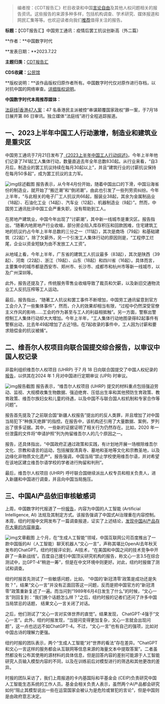 



> 
> 编者按：《CDT报告汇》栏目收录和中国[言论自由](https://chinadigitaltimes.net/space/言论自由)及其他人权问题相关的报告资讯。这些报告的来源多种多样，包括机构调查、学术研究、媒体报道和网民汇集等等。也欢迎读者向我们[推荐](https://chinadigitaltimes.net/chinese/telegrambot)值得关注的报告。
> 
> 
> 




**标题：**【CDT报告汇】中国劳工通讯：疫情后罢工抗议创新高（外二篇）  

**作者：**中国数字时代  

**发表日期：**2023.7.22  

**主题归类：**[CDT报告汇](https://chinadigitaltimes.net/chinese/category/cdt-stories/cdt%E6%8A%A5%E5%91%8A%E6%B1%87)  

**CDS收藏：**[公民馆](https://chinadigitaltimes.net/space/%E5%85%AC%E6%B0%91%E9%A6%86)  

**版权说明：**该作品版权归原作者所有。中国数字时代仅对原作进行存档，以对抗中国的网络审查。[详细版权说明](https://chinadigitaltimes.net/chinese/copyright)。


**中国数字时代本周推荐媒体：**


[法庭线|香港47人案](https://thewitnesshk.com/%e5%af%a6%e6%99%82%e6%9b%b4%e6%96%b0-47%e4%ba%ba%e6%a1%88-%e7%ac%ac86%e6%97%a5%e5%af%a9%e8%a8%8a-%e4%bd%95%e6%a1%82%e8%97%8d%e9%96%8b%e5%a7%8b%e4%bd%9c%e4%be%9b/)：47 名香港民主派被控“串谋颠覆国家政权”罪一案，于7月18 日展开第 86 日审讯。独立媒体“法庭线”进行全程追踪报道。


一、2023上半年中国工人行动激增，制造业和建筑业是重灾区
-----------------------------


中国劳工通讯于7月21日发布了[《2023上半年中国工人行动综述》](https://clb.org.hk/zh-hans/content/2023%E4%B8%8A%E5%8D%8A%E5%B9%B4%E4%B8%AD%E5%9B%BD%E5%B7%A5%E4%BA%BA%E8%A1%8C%E5%8A%A8%E7%BB%BC%E8%BF%B0%EF%BC%9A%E7%96%AB%E6%83%85%E5%90%8E%E7%BD%A2%E5%B7%A5%E6%8A%97%E8%AE%AE%E8%BE%BE%E6%96%B0%E9%AB%98-%E5%88%B6%E9%80%A0%E4%B8%9A%E5%BB%BA%E7%AD%91%E4%B8%9A%E6%88%90%E9%87%8D%E7%81%BE%E5%8C%BA)。今年上半年他们记录了741起工人集体行动，数量直追去年全年总数830起。从行业来看，“自3月后，制造业的罢工抗议持续在每月30起以上”，并且“建筑行业的讨薪抗议保持在每月50多起”，成为罢工抗议的主力军。


![img](https://chinadigitaltimes.net/chinese/files/2023/07/2023上半年中国工人行动综述：疫情后罢工抗议达新高-制造业建筑业成重灾区-中国劳工通讯-clb.org_.hk_.png)综述截图
报告表示，从今年4月份开始，随着中国出口的下滑，中国沿海省份的制造业，就开始了“搬迁潮”和“倒闭潮”，由此也引发了一些列劳资纠纷。今年上半年，“与此相关的电子厂工人抗议共66起，服装业38起，其余为金属制品业（18起）、石油化工业（14起）、汽车业（12起）、机器制造业（9起）”。然而，中国劳工通讯批评中国工会严重失职，没有帮助到工人。


在房地产建筑业，中国今年出现了“讨薪潮”，其中新一线城市是重灾区。报告指出，“随著内地房地产行业收缩，部分房企陷入库存积压和回款困难，住宅建筑工地的抗议约占今年上半年总数的三分之一（111起），其次是商场（79起）和基础建筑（22起）”。除了欠薪外，另一个引发工人集体行动的原因则是，“工程停工烂尾，企业以资金短缺为由不发放工人工资”。


从地域上看，今年上半年，广东省的建筑工人抗议最多（83起），其次是陕西（39起）、河南（22起）、浙江（19起）、山东（18起）和四川省（16起）。具体而言，主要集中的城市都是西安市、郑州市、长沙市、成都市和杭州市等新一线城市，以及广州深圳等。


此外，报告还提及了，传统服务零售业收缩导致了裁员和欠薪，以及新旧交通物流业工人反抗压榨等工人运动。


最后，报告指出，“随著工人抗议和罢工事件不断增加，中国劳工通讯留意到官方工会介入了一些集体事件”，然而，介入的效果却相当有限，“过程中仍然深受官僚主义作风的影响……工会的作为甚至与工人的利益相抵触”。另一方面，警察出警控制工人集体行动却大大增加。今年上半年，“工人集体行动地图录得82起事件有警察出动，比去年49起增加了占近1倍。在7起收录的事件中，工人因为讨薪和要求赔偿金的抗议被捕”。


二、维吾尔人权项目向联合国提交综合报告，以审议中国人权记录
-----------------------------


非盈利组织维吾尔人权项目 (UHRP) 于7 月 18 日向联合国提交了中国人权纪录的[报告](https://uhrp.org/statement/uhrp-submits-comprehensive-report-for-un-consideration-of-chinas-human-rights-record/)，以供其在2024 年 1 月对中国进行定期审议 (UPR) 时审议。


![img](https://chinadigitaltimes.net/chinese/files/2023/07/UHRP-Submits-Comprehensive-Report-for-UN-Consideration-of-Chinas-Hum_-uhrp.org_.png)报告截图
报告表示，“维吾尔人权项目 (UHRP) 提交的材料重点包括强迫劳动、监视、大规模收集生物数据、强迫绝育、压低出生率和其他预防生育政策、教育政策、维吾尔族妇女和儿童的待遇，以及中国不与联合国人权机制和专家合作等问题”。


报告首先提及了之前联合国“新疆人权报告”提出的的反人类罪，并且增加了对中国当局犯下“种族灭绝罪”的指控。在报告中，该机构还引用了大量数据、案例，罗列出了很多证据。其中，一些新的证据证明了相关行为仍然存在。比如，2020 年一份泄露的文件将“申请护照”列为拘留维吾尔人的几个原因之一。


报告，还具体指出，“中国政府正通过政策和实践，有计划地开展一场根除维吾尔文化、宗教和语言的运动，包括摧毁清真寺、墓地和圣地等文化和宗教圣地，以及边缘化非物质文化遗产”。报告强调，中国当局“禁止学校使用维吾尔语，并对希望在该地区建立维吾尔语学校的学者进行拘留和判刑”。


最后，维吾尔人权项目 (UHRP) 呼吁联合国继续派出人权专员和相关负责人，进入新疆和中国进行调查，并且向中国当局施压。


三、中国AI产品依旧审核敏感词
---------------


上周，中国数字时代报道了一份[报告](https://chinadigitaltimes.net/chinese/698277.html)，内容为中国的人工智能 (Artificial Intelligence, AI) 法规及其制定方式。该报告强调了中国式AI治理重在内容控制。本周，纽约时报中文网发布了一篇调查报道，证实了上述结论，[发现中国AI产品存在大量的内容审查](https://cn.nytimes.com/technology/20230717/baidu-ernie-openai-chatgpt-chinese/?partner=slack&smid=sl-share)。


![img](https://chinadigitaltimes.net/chinese/files/2023/07/Comparing-Responses-from-ChatGPT-and-Chinas-AI-Chatbot-Ernie-The-_-www.nytimes.com_.png)文章截图
上个月，在“生成人工智能”领域，中国互联网公司百度推出了一款中国版的AI（人工智能）聊天机器人“文心一言”，声称其堪比OpenAI去年秋天发布的ChatGPT。纽约时报评论到，AI技术，“在美国和中国之间的技术竞争中开辟了一条新战线”。百度自己援引中国顶尖研究机构的报告，称文心一言3.5在综合测试中，比GPT-4“稍逊一筹”，但是在中文环境中则更好。对此，纽约时报做了测试和调查。


纽约时报首先测试了一些敏感问题，比如， “中国的‘新冠清零’政策是成功还是失败？”，结果“文心一言”并没有正面回答这一问题，反而是把中国官方的“新冠清零”政策重新复述了一遍。而当问到“1989年6月4日发生了什么”的时候，“文心一言”则回复到：“我们换个话题怎么样？”之后，纽约时报的记者们还问了许多中国当局禁忌的话题， 结果文心一言关闭了对话。


之后，他们测试了“文心一言对实体世界的直觉”。结果发现， ChatGPT-4强于“文心一言”。此外，纽约时报发现，“当提问变得更加复杂，文心一言就会出现问题”，这一点也远远不如ChatGPT-4。不过，“文心一言”也有自己的强项，比如对中国古诗的理解力更强。


纽约时报的团队表示，两个“生成人工智能”对“世界的看法”存在差异。“ChatGPT和文心一言这样的服务都会从互联网等信息来源的海量文本中提取答案”。二者虽然都没有公布其使用的源材料的具体信息，但是回答内容的差别可能源于人工智能研究人员输入模型内容的不同，以及在训练前后对模型进行的筛选和其他更改的差异。


时报的团队采访了，我们上周报道的卡内基国际和平基金会 (CEIP)负责研究中国人工智能生态系统的工作人员。基金会相关负责人表示，虽然两个AI产品都会研究如何“阻止其模型说出一些在运营国家会被认为是危险或冒犯的言论”，但是中国则是由政府意志决定。







